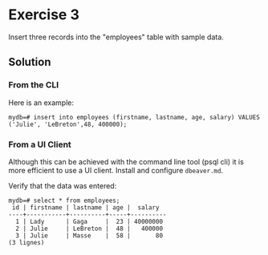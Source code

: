 # Exercise 3

Insert three records into the "employees" table with sample data.

## Solution

### From the CLI

Here is an example:

```shell
mydb=# insert into employees (firstname, lastname, age, salary) VALUES ('Julie', 'LeBreton',48, 400000);
```

### From a UI Client

Although this can be achieved with the command line tool (psql cli) it is more efficient to use a UI client.
Install and configure `dbeaver.md`.

Verify that the data was entered:

```shell
mydb=# select * from employees;
 id | firstname | lastname | age |  salary
----+-----------+----------+-----+----------
  1 | Lady      | Gaga     |  23 | 40000000
  2 | Julie     | LeBreton |  48 |   400000
  3 | Julie     | Masse    |  58 |       80
(3 lignes)
```
